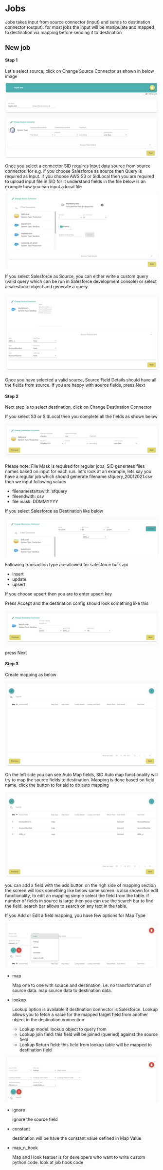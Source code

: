 # Jobs

Jobs takes input from source connector (input) and sends to destination connector (output). for most jobs the input will be manipulate and mapped to destination via mapping before sending it to destination


## New job
#### Step 1
Let's select source, click on Change Source Connector as shown in below image

![Source](images/job_source.png "Source")

Once you select a connector SID requires Input data source from source connector. for e.g. if you choose Salesforce as source then Query is required as Input. if you choose AWS S3 or SidLocal then you are required to upload input file in SID for it understand fields in the file below is an example how you can input a local file

![Source Input Connector](images/job_source_connector.png "Source Input Connector")

If you select Salesforce as Source, you can either write a custom query (valid query which can be run in Salesforce development console) or select a salesforce object and generate a query.

![Source Input Salesforce](images/job_source_salesforce.png "Source Input Salesforce")


Once you have selected a valid source, Source Field Details should have all the fields from source.
If you are happy with source fields, press Next

#### Step 2
Next step is to select destination, click on Change Destination Connector

If you select S3 or SidLocal then you complete all the fields as shown below

![Destination Local](images/job_destination_local.png "Destination Local")

Please note: File Mask is required for regular jobs, SID generates files names based on input for each run. let's look at an example, lets say you have a regular job which should generate filename sfquery_20012021.csv
then we input following values
* filenamestartswith: sfquery
* fileendwith: csv
* file mask: DDMMYYYY

If you select Salesforce as Destination like below

![Destination Salesforce](images/job_destination_salesforce.png "Destination Salesforce")

Following transaction type are allowed for salesforce bulk api

* insert
* update
* upsert

If you choose upsert then you are to enter upsert key

Press Accept and the destination config should look something like this

![Destination Salesforce](images/job_destination_sf_accept.png "Destination Salesforce")

press Next

#### Step 3
Create mapping as below

![Map](images/job_map_1.png "Map")

On the left side you can see Auto Map fields, SID Auto map functionality will try to map the source fields to destination. Mapping is done based on field name. click the button to for sid to do auto mapping

![Map](images/job_map_2.png "Map")

you can add a field with the add button on the righ side of mapping section
the screen will look something like below
same screen is also shown for edit functionality, to edit an mapping simple select the field from the table. if number of fields in source is large then you can use the search bar to find the field. search bar allows to search on any text in the table.

If you Add or Edit a field mapping, you have few options for Map Type

![Map](images/job_map_3.png "Map")

* map

    Map one to one with source and destination, i.e. no transformation of source data. map source data to destination data.
* lookup

    Lookup option is available if destination connector is Salesforce.
    Lookup allows you to fetch a value for the mapped target field from another object in the destination connection.

    * Lookup model: lookup object to query from
    * Lookup join field: this field will be joined (queried) against the source field
    * Lookup Return field: this field from lookup table will be mapped to destination field

![Map](images/job_map_4.png "Map")

* ignore

    Ignore the source field
* constant

    destination will be have the constant value defined in Map Value

* map_n_hook

    Map and Hook featuer is for developers who want to write custom python code. look at job hook code
